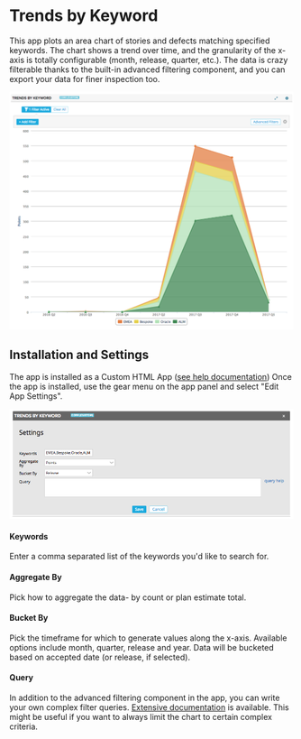 # Trends by Keyword

This app plots an area chart of stories and defects matching specified keywords.  The chart shows a trend over time, and the granularity of the x-axis is totally configurable (month, release, quarter, etc.).  The data is crazy filterable thanks to the built-in advanced filtering component, and you can export your data for finer inspection too.

![](images/screenshot.png)

## Installation and Settings
The app is installed as a Custom HTML App ([see help documentation](https://help.rallydev.com/custom-html))
Once the app is installed, use the gear menu on the app panel and select "Edit App Settings".

![](images/settings.png "Settings Screenshot")

#### Keywords
Enter a comma separated list of the keywords you'd like to search for.

#### Aggregate By
Pick how to aggregate the data- by count or plan estimate total.

#### Bucket By
Pick the timeframe for which to generate values along the x-axis. Available options include month, quarter, release and year. Data will be bucketed based on accepted date (or release, if selected).

#### Query
In addition to the advanced filtering component in the app, you can write your own complex filter queries. [Extensive documentation](https://help.rallydev.com/grid-queries?basehost=https://rally1.rallydev.com) is available. This might be useful if you want to always limit the chart to certain complex criteria.
